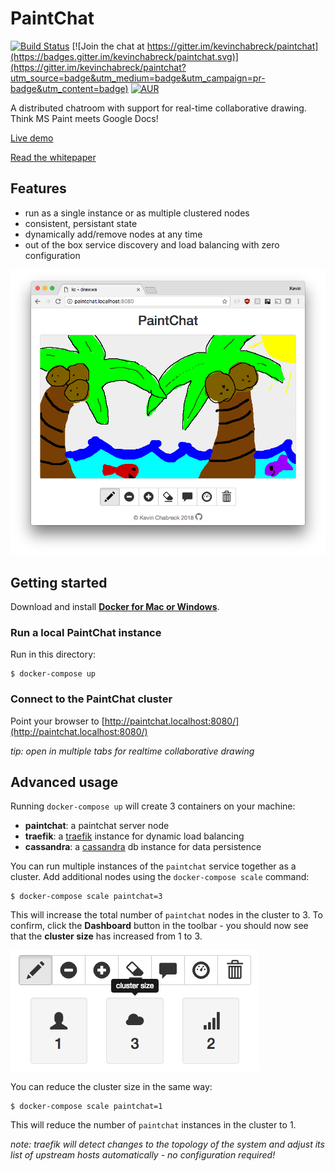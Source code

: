 # PaintChat
[![Build Status](https://travis-ci.org/kevinchabreck/paintchat.svg?branch=master)](https://travis-ci.org/kevinchabreck/paintchat) [![Join the chat at https://gitter.im/kevinchabreck/paintchat](https://badges.gitter.im/kevinchabreck/paintchat.svg)](https://gitter.im/kevinchabreck/paintchat?utm_source=badge&utm_medium=badge&utm_campaign=pr-badge&utm_content=badge) [![AUR](https://img.shields.io/aur/license/yaourt.svg)](https://github.com/kevinchabreck/paintchat/blob/master/LICENSE)

A distributed chatroom with support for real-time collaborative drawing. Think MS Paint meets Google Docs!

[Live demo](http://draw.ws)

[Read the whitepaper](paintchat.pdf)

## Features

-  run as a single instance or as multiple clustered nodes
-  consistent, persistant state
-  dynamically add/remove nodes at any time
-  out of the box service discovery and load balancing with zero configuration

![paintchat screenshot](paintchat.png)

## Getting started

Download and install **[Docker for Mac or Windows](https://www.docker.com/products/overview)**.

### Run a local PaintChat instance

Run in this directory:

    $ docker-compose up

### Connect to the PaintChat cluster

Point your browser to [http://paintchat.localhost:8080/](http://paintchat.localhost:8080/)

_tip: open in multiple tabs for realtime collaborative drawing_

## Advanced usage

Running `docker-compose up` will create 3 containers on your machine:
* __paintchat__: a paintchat server node
* __traefik__: a [traefik](https://docs.traefik.io/) instance for dynamic load balancing
* __cassandra__: a [cassandra](https://hub.docker.com/_/cassandra/) db instance for data persistence

You can run multiple instances of the `paintchat` service together as a cluster. Add additional nodes using the `docker-compose scale` command:

    $ docker-compose scale paintchat=3

This will increase the total number of `paintchat` nodes in the cluster to 3. To confirm, click the __Dashboard__ button in the toolbar - you should now see that the __cluster size__ has increased from 1 to 3.

![paintchat screenshot](paintchat-cluster-size-3.png)

You can reduce the cluster size in the same way:

    $ docker-compose scale paintchat=1

This will reduce the number of `paintchat` instances in the cluster to 1.

_note: traefik will detect changes to the topology of the system and adjust its list of upstream hosts automatically - no configuration required!_
